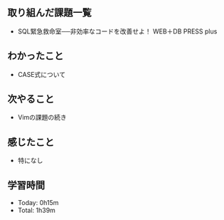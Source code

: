 ## 取り組んだ課題一覧
- SQL緊急救命室──非効率なコードを改善せよ！ WEB＋DB PRESS plus
## わかったこと
- CASE式について
## 次やること
- Vimの課題の続き
## 感じたこと
- 特になし
## 学習時間
- Today: 0h15m
- Total: 1h39m
